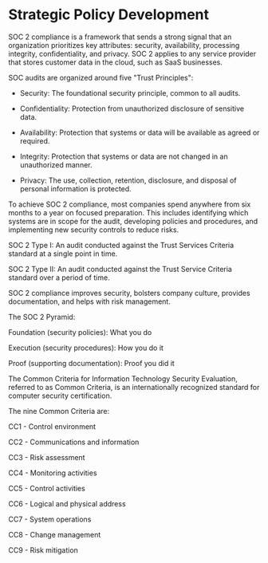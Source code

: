 # Strategic Policy Development

SOC 2 compliance is a framework that sends a strong signal that an organization prioritizes key attributes: security, availability, processing integrity, confidentiality, and privacy. SOC 2 applies to any service provider that stores customer data in the cloud, such as SaaS businesses.

SOC audits are organized around five "Trust Principles":
 
- Security: The foundational security principle, common to all audits.

- Confidentiality: Protection from unauthorized disclosure of sensitive data.

- Availability: Protection that systems or data will be available as agreed or required.

- Integrity: Protection that systems or data are not changed in an unauthorized manner.

- Privacy: The use, collection, retention, disclosure, and disposal of personal information is protected.

To achieve SOC 2 compliance, most companies spend anywhere from six months to a year on focused preparation. This includes identifying which systems are in scope for the audit, developing policies and procedures, and implementing new security controls to reduce risks.

SOC 2 Type I: An audit conducted against the Trust Services Criteria standard at a single point in time.

SOC 2 Type II: An audit conducted against the Trust Service Criteria standard over a period of time. 

SOC 2 compliance improves security, bolsters company culture, provides documentation, and helps with risk management.

The SOC 2 Pyramid:

Foundation (security policies): What you do

Execution (security procedures): How you do it

Proof (supporting documentation): Proof you did it

The Common Criteria for Information Technology Security Evaluation, referred to as Common Criteria, is an internationally recognized standard for computer security certification. 

The nine Common Criteria are:

CC1 - Control environment

CC2 - Communications and information

CC3 - Risk assessment

CC4 - Monitoring activities

CC5 - Control activities

CC6 - Logical and physical address

CC7 - System operations

CC8 - Change management

CC9 - Risk mitigation
